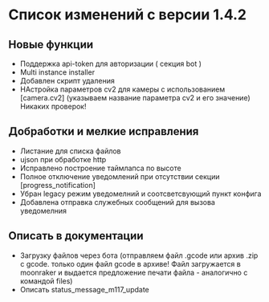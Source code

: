 # Список изменений с версии 1.4.2

## Новые функции
* Поддержка api-token для авторизации ( секция bot )
* Multi instance installer
* Добавлен скрипт удаления
* НАстройка параметров cv2 для камеры с использованием [camera.cv2] (указываем название параметра cv2 и его значение) Никаких проверок!

## Добработки и мелкие исправления

* Листание для списка файлов
* ujson при обработке http
* Исправлено построение таймлапса по высоте
* Полное отключение уведомлений при отсутствии секции [progress_notification]
* Убран legacy режим уведомелний и соотсветсвующий пункт конфига
* Добавлена отправка служебных сообщений для вызова уведомелния

## Описать в документации

* Загрузку файлов через бота (отправляем файл .gcode или архив .zip с gcode. только один файл gcode в архиве! Файл загружается в moonraker и выдается предложение печати файла - аналогично с командой files)
* Описать status_message_m117_update

